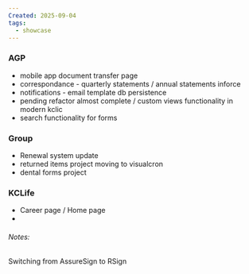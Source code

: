 ```yaml
---
Created: 2025-09-04
tags:
  - showcase
---
```

### AGP
- mobile app document transfer page
- correspondance - quarterly statements / annual statements inforce
- notifications - email template db persistence 
- pending refactor almost complete / custom views functionality in modern kclic
- search functionality for forms

### Group
- Renewal system update
- returned items project moving to visualcron
- dental forms project
### KCLife
- Career page / Home page
- 

###### Notes:
Switching from AssureSign to RSign